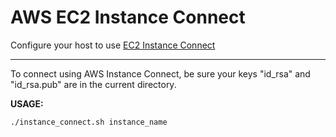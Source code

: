 # AWS EC2 Instance Connect

 
Configure your host to use [EC2 Instance Connect](https://docs.aws.amazon.com/AWSEC2/latest/UserGuide/ec2-instance-connect-set-up.html)

---------------------------------------------------

To connect using AWS Instance Connect, be sure your keys "id_rsa" and "id_rsa.pub" are in the current directory.

**USAGE:** 
```
./instance_connect.sh instance_name
```

